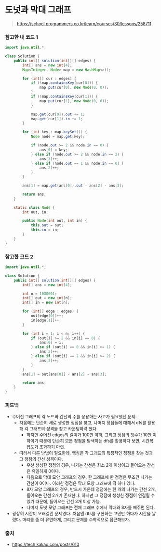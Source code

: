 # 도넛과 막대 그래프

> https://school.programmers.co.kr/learn/courses/30/lessons/258711

### 참고한 내 코드 1

```java
import java.util.*;

class Solution {
    public int[] solution(int[][] edges) {
        int[] ans = new int[4];
        Map<Integer, Node> map = new HashMap<>();

        for (int[] cur : edges) {
            if (!map.containsKey(cur[0])) {
                map.put(cur[0], new Node(0, 0));
            }
            if (!map.containsKey(cur[1])) {
                map.put(cur[1], new Node(0, 0));
            }

            map.get(cur[0]).out += 1;
            map.get(cur[1]).in += 1;
        }

        for (int key : map.keySet()) {
            Node node = map.get(key);

            if (node.out >= 2 && node.in == 0) {
                ans[0] = key;
            } else if (node.out >= 2 && node.in == 2) {
                ans[3]++;
            } else if (node.out == 1 && node.in == 0) {
                ans[2]++;
            }
        }

        ans[1] = map.get(ans[0]).out - ans[2] - ans[3];

        return ans;
    }

    static class Node {
        int out, in;

        public Node(int out, int in) {
            this.out = out;
            this.in = in;
        }
    }
}
```

### 참고한 코드 2

```java
import java.util.*;

class Solution {
    public int[] solution(int[][] edges) {
        int[] ans = new int[4];

        int n = 1000001;
        int[] out = new int[n];
        int[] in = new int[n];

        for (int[] edge : edges) {
            out[edge[0]]++;
            in[edge[1]]++;
        }

        for (int i = 1; i < n; i++) {
            if (out[i] >= 2 && in[i] == 0) {
                ans[0] = i;
            } else if (out[i] == 0 && in[i] >= 1) {
                ans[2]++;
            } else if (out[i] == 2 && in[i] >= 2) {
                ans[3]++;
            }
        }
        ans[1] = out[ans[0]] - ans[2] - ans[3];

        return ans;
    }
}
```

### 피드백

- 주어진 그래프의 각 노드와 간선의 수를 응용하는 사고가 필요했던 문제.
    - 처음에는 단순히 새로 생성한 정점을 찾고, 나머지 정점들에 대해서 dfs를 활용해 각 그래프의 성격을 찾고 카운팅하려 했다.
        - 하지만 주어진 edges의 길이가 100만 이하, 그리고 정점의 갯수가 10만 이하이기 때문에 단순히 모든 정점을 탐색하는 dfs를 활용하다 보면, 시간복잡도가 초과하기 마련.
    - 따라서 다른 방법이 필요한데, 핵심은 각 그래프의 특징적인 정점을 찾는 것과 그 정점의 간선 성격이다.
        - 우선 생성한 정점의 경우, 나가는 간선은 최소 2개 이상이고 들어오는 간선은 유일하게 0이다.
        - 다음으로 막대 모양 그래프의 경우, 한 그래프에 한 정점은 무조건 나가는 간선이 0이다. 이러한 정점은 막대 모양 그래프에 딱 하나 있다.
        - 8자 모양 그래프의 경우, 반드시 가운데 정점에는 한 개의 나가는 간선 2개, 들어오는 간선 2개가 존재한다. 하지만 그 정점에 생성한 정점이 연결될 수 있기 때문에, 들어오는 간선 3개 이상
          가능.
        - 나머지 도넛 모양 그래프는 전체 그래프 수에서 막대와 8자를 빼주면 된다.
- 굉장히 시간이 오래걸린 문제였다. 처음엔 dfs를 구현하는 고민만 하다가 시간을 날렸다. 머리를 좀 더 유연하게, 그리고 문제를 수학적으로 접근해보자.

### 출처

- https://tech.kakao.com/posts/610